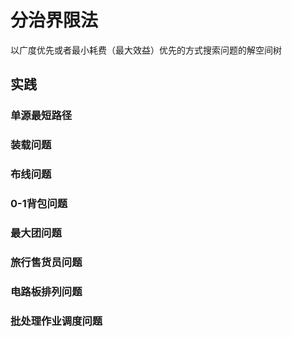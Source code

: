 # 分治界限法

以广度优先或者最小耗费（最大效益）优先的方式搜索问题的解空间树

## 实践

### 单源最短路径

### 装载问题

### 布线问题

### 0-1背包问题

### 最大团问题

### 旅行售货员问题

### 电路板排列问题

### 批处理作业调度问题